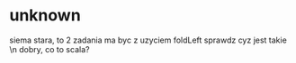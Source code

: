# unknown

siema stara, to 2 zadania ma byc z uzyciem foldLeft sprawdz cyz jest takie \n
dobry, co to scala?
